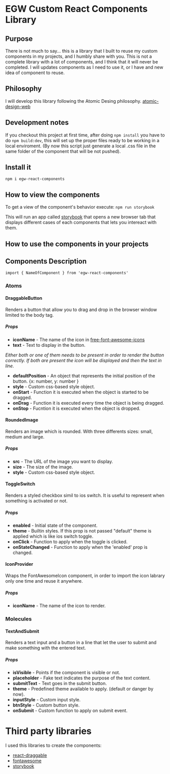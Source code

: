 # EGW Custom React Components Library

## Purpose
There is not much to say... this is a library that I built to reuse my custom components
in my projects, and I humbly share with you. 
This is not a complete library with a lot of components, and I think that it will never be completed. 
I will updates components as I need to use it, or I have and new idea of component to reuse.

## Philosophy
I will develop this library following the Atomic Desing philosophy. [atomic-design-web](http://bradfrost.com/blog/post/atomic-web-design/)

## Development notes
If you checkout this project at first time, after doing `npm install` you have to do `npm build:dev`, this will set up the proper files ready to be working in a local enviroment. (By now this script just generate a local .css file in the same folder of the component that will be not pushed).

## Install it
  `npm i egw-react-components`
  
## How to view the components 
  To get a view of the component's behavior execute:
  `npm run storybook`
  
  This will run an app called [storybook](https://storybook.js.org/) that opens a new browser tab that displays different cases of each components that lets you intereact with them. 
  
## How to use the components in your projects

## Components Description

`import { NameOfComponent } from 'egw-react-components'`

### Atoms

#### DraggableButton
Renders a button that allow you to drag and drop in the browser window limited to the body tag.

##### Props 
  - **iconName** - The name of the icon in [free-font-awesome-icons](https://fontawesome.com/icons?d=gallery&m=free)
  - **text** - Text to display in the button.

  *Either both or one of them needs to be present in order to render the button correctly. 
  If both are present the icon will be displayed and then the text in line.*

  - **defaultPosition** -  An object that represents the initial position of the button. {x: number, y: number }
  - **style** - Custom css-based style object. 
  - **onStart** - Function it is executed when the object is started to be dragged. 
  - **onDrag** - Function it is executed every time the object is being dragged.
  - **onStop** - Fucntion it is executed when the object is dropped.

#### RoundedImage
Renders an image which is rounded. With three differents sizes: small, medium and large.

##### Props 
  - **src** - The URL of the image you want to display. 
  - **size** - The size of the image.
  - **style** - Custom css-based style object. 
  
#### ToggleSwitch
Renders a styled checkbox simil to ios switch. It is useful to represent when something is activated or not.

##### Props 
  - **enabled** - Initial state of the component. 
  - **theme** - Builtin styles. If this prop is not passed "default" theme is applied which is like ios switch toggle.
  - **onClick** - Function to apply when the toggle is clicked.
  - **onStateChanged** - Function to apply when the 'enabled' prop is changed.

#### IconProvider
Wraps the FontAwesomeIcon component, in order to import the icon labrary only one time and reuse it anywhere.

##### Props 
  - **iconName** - The name of the icon to render.


### Molecules

#### TextAndSubmit
Renders a text input and a button in a line that let the user to submit and make something with the entered text.

##### Props 
  - **isVisible** - Points if the component is visible or not. 
  - **placeholder** - Fake text indicates the purpose of the text content. 
  - **submitText** - Text goes in the submit button.
  - **theme** - Predefined theme available to apply. (default or danger by now).
  - **inputStyle** - Custom input style.
  - **btnStyle** - Custom button style.
  - **onSubmit** - Custom function to apply on submit event.
   
# Third party libraries 
I used this libraries to create the components:

- [react-draggable](https://github.com/mzabriskie/react-draggable)
- [fontawesome](https://www.npmjs.com/package/@fortawesome/react-fontawesome)
- [storybook](https://storybook.js.org/)
